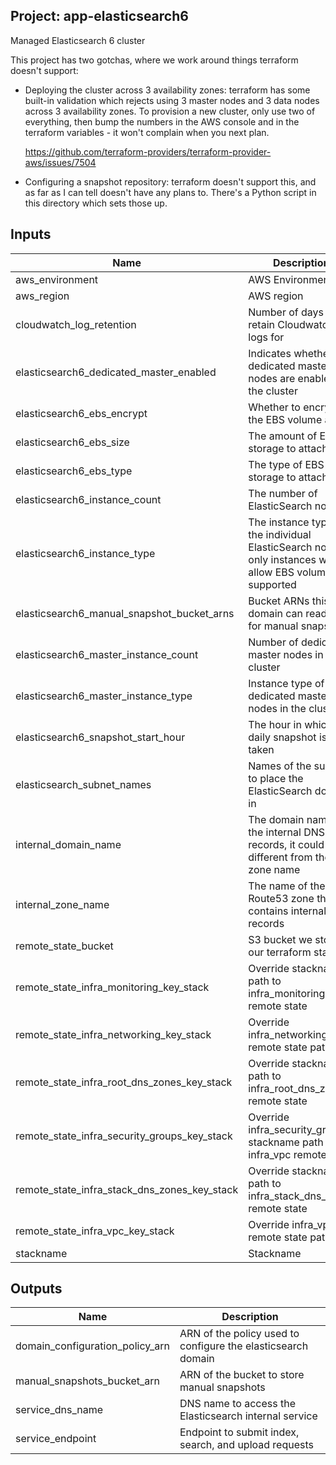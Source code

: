 ## Project: app-elasticsearch6

Managed Elasticsearch 6 cluster

This project has two gotchas, where we work around things terraform
doesn't support:

- Deploying the cluster across 3 availability zones: terraform has
  some built-in validation which rejects using 3 master nodes and 3
  data nodes across 3 availability zones.  To provision a new
  cluster, only use two of everything, then bump the numbers in the
  AWS console and in the terraform variables - it won't complain
  when you next plan.

  https://github.com/terraform-providers/terraform-provider-aws/issues/7504

- Configuring a snapshot repository: terraform doesn't support this,
  and as far as I can tell doesn't have any plans to.  There's a
  Python script in this directory which sets those up.

## Inputs

| Name | Description | Type | Default | Required |
|------|-------------|:----:|:-----:|:-----:|
| aws\_environment | AWS Environment | string | n/a | yes |
| aws\_region | AWS region | string | `"eu-west-1"` | no |
| cloudwatch\_log\_retention | Number of days to retain Cloudwatch logs for | string | `"90"` | no |
| elasticsearch6\_dedicated\_master\_enabled | Indicates whether dedicated master nodes are enabled for the cluster | string | `"true"` | no |
| elasticsearch6\_ebs\_encrypt | Whether to encrypt the EBS volume at rest | string | n/a | yes |
| elasticsearch6\_ebs\_size | The amount of EBS storage to attach | string | `"32"` | no |
| elasticsearch6\_ebs\_type | The type of EBS storage to attach | string | `"gp2"` | no |
| elasticsearch6\_instance\_count | The number of ElasticSearch nodes | string | `"6"` | no |
| elasticsearch6\_instance\_type | The instance type of the individual ElasticSearch nodes, only instances which allow EBS volumes are supported | string | `"r4.xlarge.elasticsearch"` | no |
| elasticsearch6\_manual\_snapshot\_bucket\_arns | Bucket ARNs this domain can read/write for manual snapshots | list | `<list>` | no |
| elasticsearch6\_master\_instance\_count | Number of dedicated master nodes in the cluster | string | `"2"` | no |
| elasticsearch6\_master\_instance\_type | Instance type of the dedicated master nodes in the cluster | string | `"c4.large.elasticsearch"` | no |
| elasticsearch6\_snapshot\_start\_hour | The hour in which the daily snapshot is taken | string | `"1"` | no |
| elasticsearch\_subnet\_names | Names of the subnets to place the ElasticSearch domain in | list | n/a | yes |
| internal\_domain\_name | The domain name of the internal DNS records, it could be different from the zone name | string | n/a | yes |
| internal\_zone\_name | The name of the Route53 zone that contains internal records | string | n/a | yes |
| remote\_state\_bucket | S3 bucket we store our terraform state in | string | n/a | yes |
| remote\_state\_infra\_monitoring\_key\_stack | Override stackname path to infra\_monitoring remote state | string | `""` | no |
| remote\_state\_infra\_networking\_key\_stack | Override infra\_networking remote state path | string | `""` | no |
| remote\_state\_infra\_root\_dns\_zones\_key\_stack | Override stackname path to infra\_root\_dns\_zones remote state | string | `""` | no |
| remote\_state\_infra\_security\_groups\_key\_stack | Override infra\_security\_groups stackname path to infra\_vpc remote state | string | `""` | no |
| remote\_state\_infra\_stack\_dns\_zones\_key\_stack | Override stackname path to infra\_stack\_dns\_zones remote state | string | `""` | no |
| remote\_state\_infra\_vpc\_key\_stack | Override infra\_vpc remote state path | string | `""` | no |
| stackname | Stackname | string | n/a | yes |

## Outputs

| Name | Description |
|------|-------------|
| domain\_configuration\_policy\_arn | ARN of the policy used to configure the elasticsearch domain |
| manual\_snapshots\_bucket\_arn | ARN of the bucket to store manual snapshots |
| service\_dns\_name | DNS name to access the Elasticsearch internal service |
| service\_endpoint | Endpoint to submit index, search, and upload requests |

